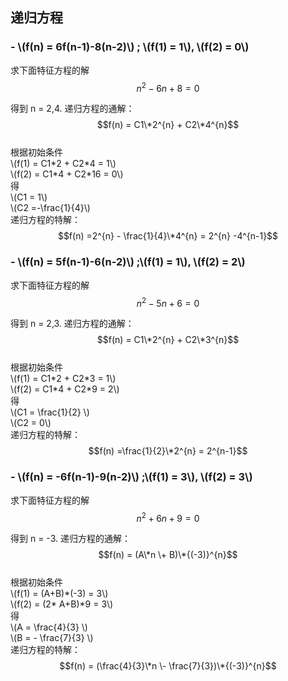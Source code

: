 ## 递归方程 ##

### - \\(f(n) = 6f(n-1)-8(n-2)\\) ; \\(f(1) = 1\\), \\(f(2) = 0\\) ###

求下面特征方程的解
$$ n^{2} - 6n + 8 = 0$$

得到 n = 2,4. 递归方程的通解：
$$f(n) = C1\*2^{n} + C2\*4^{n}$$   
根据初始条件   
\\(f(1) = C1\*2 + C2\*4 = 1\\)   
\\(f(2) = C1\*4 + C2\*16 = 0\\)   
得   
\\(C1 = 1\\)   
\\(C2 =-\frac{1}{4}\\)   
递归方程的特解：
$$f(n) =2^{n} - \frac{1}{4}\*4^{n} =  2^{n} -4^{n-1}$$ 

### - \\(f(n) = 5f(n-1)-6(n-2)\\) ;\\(f(1) = 1\\), \\(f(2) = 2\\)   ###

求下面特征方程的解
$$ n^{2} - 5n + 6 = 0$$

得到 n = 2,3. 递归方程的通解：
$$f(n) = C1\*2^{n} + C2\*3^{n}$$   
根据初始条件   
\\(f(1) = C1\*2 + C2\*3 = 1\\)   
\\(f(2) = C1\*4 + C2\*9 = 2\\)   
得   
\\(C1 = \frac{1}{2} \\)   
\\(C2 = 0\\)   
递归方程的特解：
$$f(n) =\frac{1}{2}\*2^{n} = 2^{n-1}$$ 


### - \\(f(n) = -6f(n-1)-9(n-2)\\) ;\\(f(1) = 3\\), \\(f(2) = 3\\)   ###

求下面特征方程的解
$$ n^{2} + 6n +9 = 0$$

得到 n = -3. 递归方程的通解：
$$f(n) = (A\*n \+ B)\*{(-3)}^{n}$$   
根据初始条件   
\\(f(1) = (A\+B)\*(-3) = 3\\)   
\\(f(2) = (2\* A\+B)\*9 = 3\\)   
得   
\\(A = \frac{4}{3} \\)   
\\(B = - \frac{7}{3} \\)  
递归方程的特解：
$$f(n) = (\frac{4}{3}\*n \- \frac{7}{3})\*{(-3)}^{n}$$   